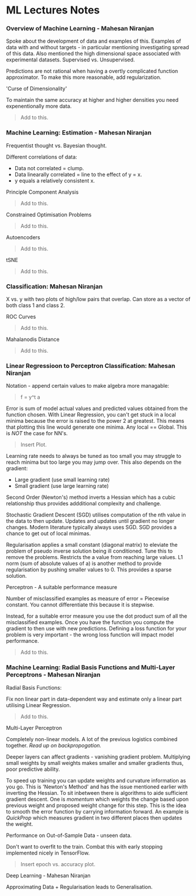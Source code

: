 # ML Lectures Notes

### Overview of Machine Learning - Mahesan Niranjan

Spoke about the development of data and examples of this. Examples of data with and without targets - in particular mentioning investigating spread 
of this data. Also mentioned the high dimensional space associated with experimental datasets. Supervised vs. Unsupervised.


Predictions are not rational when having a overtly complicated function approximator. To make this more reasonable, add regularization.

'Curse of Dimensionality'

To maintain the same accuracy at higher and higher densities you need expenentionally more data. 

>
> Add to this.
>


### Machine Learning: Estimation - Mahesan Niranjan

Frequentist thought vs. Bayesian thought.

Different correlations of data:

- Data not correlated = clump.
- Data linearally correlated = line to the effect of y = x.
- y equals a relatively consistent x.

Principle Component Analysis

>
> Add to this.
>

Constrained Optimisation Problems

>
> Add to this.
>

Autoencoders

>
> Add to this.
>

tSNE

>
> Add to this.
>


### Classification: Mahesan Niranjan

X vs. y with two plots of high/low pairs that overlap. Can store as a vector of both class 1 and class 2.

ROC Curves

>
> Add to this.
>

Mahalanodis Distance

>
> Add to this.
>


### Linear Regressioon to Perceptron Classification: Mahesan Niranjan

Notation - append certain values to make algebra more managable:

>
> f = y^t a
>

Error is sum of model actual values and predicted values obtained from the function chosen. 
With Linear Regression, you can't get stuck in a local minima because the error is raised to the power 2 at greatest. This means that plotting this line 
would generate one minima. Any local == Global. This is *NOT* the case for NN's.

>
> Insert Plot.
>

Learning rate needs to always be tuned as too small you may struggle to reach minima but too large you may jump over. This also depends on the gradient:

- Large gradient (use small learning rate)
- Small gradient (use large learning rate)

Second Order (Newton's) method inverts a Hessian which has a cubic relationship thus provides addditional complexity and challenge.

Stochastic Gradient Descent (SGD) utilises computation of the nth value in the data to then update. Updates and updates until gradient no longer changes. 
Modern literature typically always uses SGD. SGD provides a chance to get out of local minimas.

Regularisation applies a small constant (diagonal matrix) to eleviate the problem of pseudo inverse solution being ill conditioned. Tune this to remove 
the problems. Restricts the a value from reaching large values.
L1 norm (sum of absolute values of a) is another method to provide regularisation by pushing smaller values to 0. This provides a sparse solution. 

Perceptron - A suitable performance measure

Number of misclassified examples as measure of error = Piecewise constant. You cannot differentiate this because it is stepwise.

Instead, for a suitable error measure you use the dot product sum of all the misclassified examples. Once you have the function you compute the gradient 
to then use with new predictions. Defining a loss function for your problem is very important - the wrong loss function will impact model performance. 

>
> Add to this.
> 

### Machine Learning: Radial Basis Functions and Multi-Layer Perceptrons - Mahesan Niranjan


Radial Basis Functions:

Fix non linear part in data-dependent way and estimate only a linear part utilising Linear Regression.

> 
> Add to this.
>

Multi-Layer Perceptron

Completely non-linear models. A lot of the previous logistics combined together. *Read up on backpropogation.*

Deeper layers can affect gradients - vanishing gradient problem. Multiplying small weights by small weights makes smaller and smaller gradients thus, poor 
predictive ability.

To speed up training you can update weights and curvature information as you go. This is 'Newton's Method' and has the issue mentioned earlier with 
inverting the Hessian. To sit inbetween there is algorithms to aide sufficient gradient descent. One is *momentum* which weights the change based upon 
previous weight and proposed weight change for this step. This is the idea to smooth the error function by carrying information forward. An example is 
*QuickProp* which measures gradient in two different places then updates the weight. 

Performance on Out-of-Sample Data - unseen data.

Don't want to overfit to the train. Combat this with early stopping implemented nicely in TensorFlow.

>
> Insert epoch vs. accuracy plot.
>

Deep Learning - Mahesan Niranjan

Approximating Data + Regularisation leads to Generalisation. 
